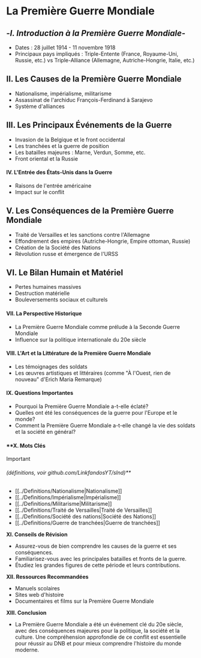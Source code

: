 # La Première Guerre Mondiale
## -_**I. Introduction à la Première Guerre Mondiale**_-

- Dates : 28 juillet 1914 - 11 novembre 1918
- Principaux pays impliqués : Triple-Entente (France, Royaume-Uni, Russie, etc.) vs Triple-Alliance (Allemagne, Autriche-Hongrie, Italie, etc.)

## **II. Les Causes de la Première Guerre Mondiale**

- Nationalisme, impérialisme, militarisme
- Assassinat de l'archiduc François-Ferdinand à Sarajevo
- Système d'alliances

## **III. Les Principaux Événements de la Guerre**

- Invasion de la Belgique et le front occidental
- Les tranchées et la guerre de position
- Les batailles majeures : Marne, Verdun, Somme, etc.
- Front oriental et la Russie

#### **IV. L'Entrée des États-Unis dans la Guerre**

- Raisons de l'entrée américaine
- Impact sur le conflit

## **V. Les Conséquences de la Première Guerre Mondiale**

- Traité de Versailles et les sanctions contre l'Allemagne
- Effondrement des empires (Autriche-Hongrie, Empire ottoman, Russie)
- Création de la Société des Nations
- Révolution russe et émergence de l'URSS

## **VI. Le Bilan Humain et Matériel**

- Pertes humaines massives
- Destruction matérielle
- Bouleversements sociaux et culturels

#### **VII. La Perspective Historique**

- La Première Guerre Mondiale comme prélude à la Seconde Guerre Mondiale
- Influence sur la politique internationale du 20e siècle

#### **VIII. L'Art et la Littérature de la Première Guerre Mondiale**

- Les témoignages des soldats
- Les œuvres artistiques et littéraires (comme "À l'Ouest, rien de nouveau" d'Erich Maria Remarque)

#### **IX. Questions Importantes**

- Pourquoi la Première Guerre Mondiale a-t-elle éclaté?
- Quelles ont été les conséquences de la guerre pour l'Europe et le monde?
- Comment la Première Guerre Mondiale a-t-elle changé la vie des soldats et la société en général?

#### **X. Mots Clés
> [!important] 
> ###### (définitions, voir github.com/LinkfandosYT/slnd)** 
- [[../Definitions/Nationalisme|Nationalisme]]
- [[../Definitions/Impérialisme|Impérialisme]]
- [[../Definitions/Militarisme|Militarisme]]
- [[../Definitions/Traité de Versailles|Traité de Versailles]]
- [[../Definitions/Société des nations|Société des Nations]]
- [[../Definitions/Guerre de tranchées|Guerre de tranchées]]

**XI. Conseils de Révision**

- Assurez-vous de bien comprendre les causes de la guerre et ses conséquences.
- Familiarisez-vous avec les principales batailles et fronts de la guerre.
- Étudiez les grandes figures de cette période et leurs contributions.

**XII. Ressources Recommandées**

- Manuels scolaires
- Sites web d'histoire
- Documentaires et films sur la Première Guerre Mondiale

**XIII. Conclusion**

- La Première Guerre Mondiale a été un événement clé du 20e siècle, avec des conséquences majeures pour la politique, la société et la culture. Une compréhension approfondie de ce conflit est essentielle pour réussir au DNB et pour mieux comprendre l'histoire du monde moderne.